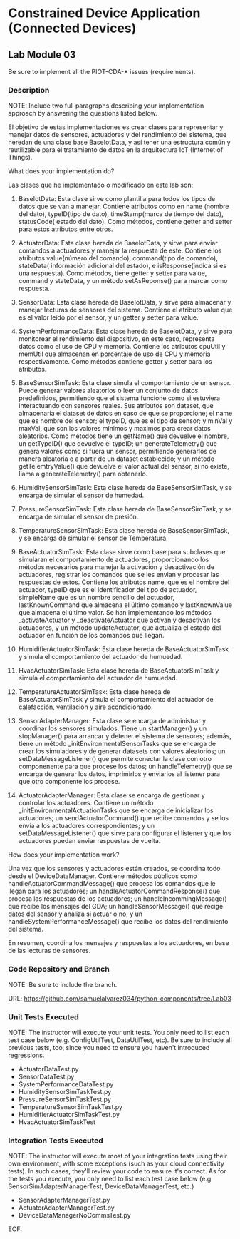 # Constrained Device Application (Connected Devices)

## Lab Module 03

Be sure to implement all the PIOT-CDA-* issues (requirements).

### Description

NOTE: Include two full paragraphs describing your implementation approach by answering the questions listed below.

El objetivo de estas implementaciones es crear clases para representar y manejar datos de sensores, actuadores y del rendimiento del sistema, que heredan de una clase base BaseIotData, y así tener una estructura común y reutilizable para el tratamiento de datos en la arquitectura IoT (Internet of Things).

What does your implementation do? 

Las clases que he implementado o modificado en este lab son:

1. BaseIotData: Esta clase sirve como plantilla para todos los tipos de datos que se van a manejar. Contiene atributos como en name (nombre del dato), typeID(tipo de dato), timeStamp(marca de tiempo del dato), statusCode( estado del dato). Como métodos, contiene getter and setter para estos atributos entre otros.

2. ActuatorData: Esta clase hereda de BaseIotData, y sirve para enviar comandos a actuadores y manejar la respuesta de este. Contiene los atributos value(número del comando), command(tipo de comando), stateData( información adicional del estado), e isResponse(indica si es una respuesta). Como métodos, tiene getter y setter para value, command y stateData, y un método setAsReponse() para marcar como respuesta.

3. SensorData: Esta clase hereda de BaseIotData, y sirve para almacenar y manejar lecturas de sensores del sistema. Contiene el atributo value que es el valor leído por el sensor, y un getter y setter para value.

4. SystemPerformanceData: Esta clase hereda de BaseIotData, y sirve para monitorear el rendimiento del dispositivo, en este caso, representa datos como el uso de CPU y memoria. Contiene los atributos cpuUtil y memUtil que almacenan en porcentaje de uso de CPU y memoria respectivamente. Como métodos contiene getter y setter para los atributos.

5. BaseSensorSimTask: Esta clase simula el comportamiento de un sensor. Puede generar valores aleatorios o leer un conjunto de datos predefinidos, permitiendo que el sistema funcione como si estuviera interactuando con sensores reales. Sus atributos son dataset, que almacenaria el dataset de datos en caso de que se proporcione; el name que es nombre del sensor; el typeID, que es el tipo de sensor; y minVal y maxVal, que son los valores minimos y maximos para crear datos aleatorios. Como métodos tiene un getName() que devuelve el nombre, un getTypeID() que devuelve el typeID; un generateTelemetry() que genera valores como si fuera un sensor, permitiendo generarlos de manera aleatoria o a partir de un dataset establecido; y un método getTelemtryValue() que devuelve el valor actual del sensor, si no existe, llama a generateTelemetry() para obtenerlo.

6. HumiditySensorSimTask: Esta clase hereda de BaseSensorSimTask, y se encarga de simular el sensor de humedad.

7. PressureSensorSimTask: Esta clase hereda de BaseSensorSimTask, y se encarga de simular el sensor de presión.

8. TemperatureSensorSimTask: Esta clase hereda de BaseSensorSimTask, y se encarga de simular el sensor de Temperatura.

9. BaseActuatorSimTask: Esta clase sirve como base para subclases que simularan el comportamiento de actuadores, proporcionando los métodos necesarios para manejar la activación y desactivación de actuadores, registrar los comandos que se les envian y procesar las respuestas de estos. Contiene los atributos name, que es el nombre del actuador, typeID que es el identificador del tipo de actuador, simpleName que es un nombre sencillo del actuador, lastKnownCommand que almacena el último comando y lastKnownValue que almacena el último valor. Se han implementando los métodos _activateActuator y _deactivateActuator que activan y desactivan los actuadores, y un método updateActuator, que actualiza el estado del actuador en función de los comandos que llegan.

10. HumidifierActuatorSimTask: Esta clase hereda de BaseActuatorSimTask y simula el comportamiento del actuador de humuedad.

11. HvacActuatorSimTask: Esta clase hereda de BaseActuatorSimTask y simula el comportamiento del actuador de humuedad.

12. TemperatureActuatorSimTask: Esta clase hereda de BaseActuatorSimTask y simula el comportamiento del actuador de calefacción, ventilación y aire acondicionado.

13. SensorAdapterManager: Esta clase se encarga de administrar y coordinar los sensores simulados. Tiene un startManager() y un stopManager() para arrancar y detener el sistema de sensores; además, tiene un método _initEnvironmentalSensorTasks que se encarga de crear los simuladores y de generar datasets con valores aleatorios; un setDataMessageListener() que permite conectar la clase con otro componenente para que procese los datos; un handleTelemetry() que se encarga de generar los datos, imprimirlos y enviarlos al listener para que otro componente los procese.

14. ActuatorAdapterManager: Esta clase se encarga de gestionar y controlar los actuadores. Contiene un método _initEnvironmentalActuationTasks que se encarga de inicializar los actuadores; un sendActuatorCommand() que recibe comandos y se los envía a los actuadores correspondientes;  y un setDataMessageListener() que sirve para configurar el listener y que los actuadores puedan enviar respuestas de vuelta.


How does your implementation work?

Una vez que los sensores y actuadores están creados, se coordina todo desde el DeviceDataManager. Contiene métodos públicos como handleActuatorCommandMessage() que procesa los comandos que le llegan para los actuadores; un handleActuatorCommandResponse() que procesa las respuestas de los actuadores; un handleIncommingMessage() que recibe los mensajes del GDA; un handleSensorMessage() que recige datos del sensor y analiza si actuar o no; y un handleSystemPerformanceMessage() que recibe los datos del rendimiento del sistema. 

En resumen, coordina los mensajes y respuestas a los actuadores, en base de las lecturas de sensores.

### Code Repository and Branch

NOTE: Be sure to include the branch.

URL: https://github.com/samuelalvarez034/python-components/tree/Lab03

### Unit Tests Executed

NOTE: The instructor will execute your unit tests. You only need to list each test case below
(e.g. ConfigUtilTest, DataUtilTest, etc). Be sure to include all previous tests, too,
since you need to ensure you haven't introduced regressions.

- ActuatorDataTest.py
- SensorDataTest.py
- SystemPerformanceDataTest.py
- HumiditySensorSimTaskTest.py
- PressureSensorSimTaskTest.py
- TemperatureSensorSimTaskTest.py
- HumidifierActuatorSimTaskTest.py
- HvacActuatorSimTaskTest

### Integration Tests Executed

NOTE: The instructor will execute most of your integration tests using their own environment, with
some exceptions (such as your cloud connectivity tests). In such cases, they'll review
your code to ensure it's correct. As for the tests you execute, you only need to list each
test case below (e.g. SensorSimAdapterManagerTest, DeviceDataManagerTest, etc.)

- SensorAdapterManagerTest.py
- ActuatorAdapterManagerTest.py
- DeviceDataManagerNoCommsTest.py

EOF.
